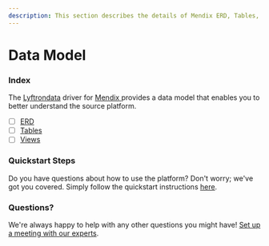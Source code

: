 ```yaml
---
description: This section describes the details of Mendix ERD, Tables, and Views.
---
```


# Data Model

### Index

The  [Lyftrondata](https://www.lyftrondata.com/) driver for [Mendix](https://www.lyftrondata.com/integration/mendix/)[ ](https://www.lyftrondata.com/integration/mendix/)provides a data model that enables you to better understand the source platform.

* [ ] [ERD](../../../finance-analytics/mendix/data-model/erd.md)
* [ ] [Tables](../../../finance-analytics/mendix/data-model/tables.md)
* [ ] [Views](../../../finance-analytics/mendix/data-model/views.md)

### Quickstart Steps

Do you have questions about how to use the platform? Don't worry; we've got you covered. Simply follow the quickstart instructions [here](../../../../quickstart-steps.md).

### Questions? <a href="#questions" id="questions"></a>

We're always happy to help with any other questions you might have! [Set up a meeting with our experts](https://www.lyftrondata.com/book-a-meeting/).


